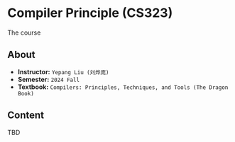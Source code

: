 # Compiler Principle (CS323)

The course

## About

- **Instructor:** `Yepang Liu (刘烨庞)`
- **Semester:** `2024 Fall`
- **Textbook:** `Compilers: Principles, Techniques, and Tools (The Dragon Book)`

## Content

TBD
